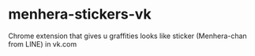 # menhera-stickers-vk
Chrome extension that gives u graffities looks like sticker (Menhera-chan from LINE) in vk.com
